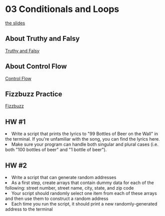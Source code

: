 <h1>03 Conditionals and Loops</h1>

[the slides](https://joncancode.github.io/general_assembly_javascript_2019/03/index.html "slides")

<h2>About Truthy and Falsy</h2>

[Truthy and Falsy](http://adripofjavascript.com/blog/drips/truthy-and-falsy-values-in-javascript.html "Truthy and Falsy")

<h2>About Control Flow</h2>

[Control Flow](https://developer.mozilla.org/en-US/docs/Web/JavaScript/Guide/Control_flow_and_error_handling "Control Flow")

<h2>Fizzbuzz Practice</h2>

[Fizzbuzz](https://gist.github.com/joncancode/b00a8f542e22ddd5d4586dbbfb6f4c5a "fizzbuzz practice")

<h2>HW #1</h2>

<li>Write a script that prints the lyrics to "99 Bottles of Beer on the Wall" in the terminal. If you're unfamiliar with the song, you can find the lyrics here.</li>
<li>Make sure your program can handle both singular and plural cases (i.e. both "100 bottles of beer" and "1 bottle of beer").</li>

<h2>HW #2</h2>
<li>Write a script that can generate random addresses</li>
<li>As a first step, create arrays that contain dummy data for each of the following: street number, street name, city, state, and zip code</li>
<li>Your script should randomly select one item from each of these arrays and then use them to construct a random address</li>
<li>Each time you run the script, it should print a new randomly-generated address to the terminal</li>



